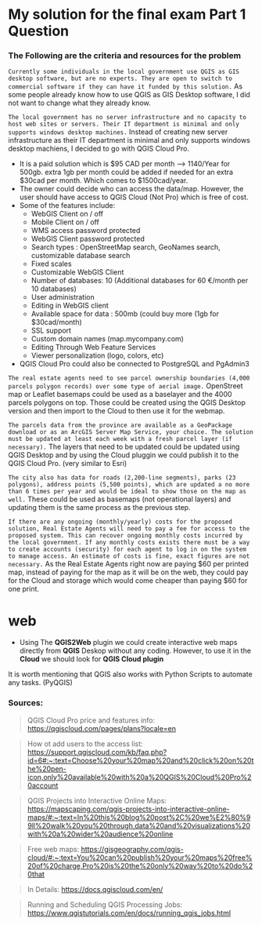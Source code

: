 # My solution for the final exam Part 1 Question
### The Following are the criteria and resources for the problem
`Currently some individuals in the local government use QGIS as GIS desktop software, but are no experts. They are open to switch to commercial software if they can have it funded by this solution.` 
As some people already know how to use QGIS as GIS Desktop software, I did not want to change what they already know.

`The local government has no server infrastructure and no capacity to host web sites or servers. Their IT department is minimal and only supports windows desktop machines.`
Instead of creating new server infrastructure as their IT department is minimal and only supports windows desktop machiens, I decided to go with QGIS Cloud Pro.
- It is a paid solution which is $95 CAD per month --> 1140/Year for 500gb. extra 1gb per month could be added if needed for an extra $30cad per month. Which comes to $1500cad/year.
- The owner could decide who can access the data/map. However, the user should have access to QGIS Cloud (Not Pro) which is free of cost. 
- Some of the features include:
   - WebGIS Client on / off
   - Mobile Client on / off
   - WMS access password protected
   - WebGIS Client password protected
   - Search types : OpenStreetMap search, GeoNames search, customizable database search
   - Fixed scales
   - Customizable WebGIS Client
   - Number of databases: 10 (Additional databases for 60 €/month per 10 databases)
   - User administration
   - Editing in WebGIS client
   - Available space for data : 500mb (could buy more (1gb for $30cad/month)
   - SSL support
   - Custom domain names (map.mycompany.com)
   - Editing Through Web Feature Services
   - Viewer personalization (logo, colors, etc)
- QGIS Cloud Pro could also be connected to PostgreSQL and PgAdmin3

`The real estate agents need to see parcel ownership boundaries (4,000 parcels polygon records) over some type of aerial image.`
OpenStreet map or Leaflet basemaps could be used as a baselayer and the 4000 parcels polygons on top. Those could be created using the QGIS Desktop version and then import to the Cloud to then use it for the webmap. 

`The parcels data from the province are available as a GeoPackage download or as an ArcGIS Server Map Service, your choice. The solution must be updated at least each week with a fresh parcel layer (if necessary).`
The layers that need to be updated could be updated using QGIS Desktop and by using the Cloud pluggin we could publish it to the QGIS Cloud Pro. (very similar to Esri)

`The city also has data for roads (2,200-line segments), parks (23 polygons), address points (5,500 points), which are updated a no more than 6 times per year and would be ideal to show those on the map as well.`
These could be used as basemaps (not operational layers) and updating them is the same process as the previous step. 

`If there are any ongoing (monthly/yearly) costs for the proposed solution, Real Estate Agents will need to pay a fee for access to the proposed system. This can recover ongoing monthly costs incurred by the local government. If any monthly costs exists there must be a way to create accounts (security) for each agent to log in on the system to manage access. An estimate of costs is fine, exact figures are not necessary.`
As the Real Estate Agents right now are paying $60 per printed map, instead of paying for the map as it will be on the web, they could pay for the Cloud and storage which would come cheaper than paying $60 for one print. 

# web 
-  Using The **QGIS2Web** plugin we could create interactive web maps directly from **QGIS** Deskop without any coding. However, to use it in the **Cloud** we should look for **QGIS Cloud plugin**

It is worth mentioning that QGIS also works with Python Scripts to automate any tasks. (PyQGIS)

### Sources: 
> QGIS Cloud Pro price and features info: https://qgiscloud.com/pages/plans?locale=en

> How ot add users to the access list: https://support.qgiscloud.com/kb/faq.php?id=6#:~:text=Choose%20your%20map%20and%20click%20on%20the%20pen-icon,only%20available%20with%20a%20QGIS%20Cloud%20Pro%20account

> QGIS Projects into Interactive Online Maps: https://mapscaping.com/qgis-projects-into-interactive-online-maps/#:~:text=In%20this%20blog%20post%2C%20we%E2%80%99ll%20walk%20you%20through,data%20and%20visualizations%20with%20a%20wider%20audience%20online

> Free web maps: https://gisgeography.com/qgis-cloud/#:~:text=You%20can%20publish%20your%20maps%20free%20of%20charge,Pro%20is%20the%20only%20way%20to%20do%20that

> In Details: https://docs.qgiscloud.com/en/

> Running and Scheduling QGIS Processing Jobs: https://www.qgistutorials.com/en/docs/running_qgis_jobs.html
